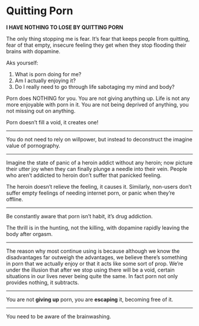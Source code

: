 # Quitting Porn


**I HAVE NOTHING TO LOSE BY QUITTING PORN**


The only thing stopping me is fear. It’s fear that keeps people from quitting, fear of that empty, insecure feeling they get when they stop flooding their brains with dopamine.

 Aks yourself:
1. What is porn doing for me?
2. Am I actually enjoying it?
3. Do I really need to go through life sabotaging my mind and body?

Porn does NOTHING for you. You are not giving anything up. Life is not any more enjoyable with porn in it. You are not being deprived of anything, you not missing out on anything.

Porn doesn’t fill a void, it creates one!

---

You do not need to rely on willpower, but instead to deconstruct the imagine value of pornography.

---

Imagine the state of panic of a heroin addict without any heroin; now picture their utter joy when they can finally plunge a needle into their vein. People who aren’t addicted to heroin don’t suffer that panicked feeling.

The heroin doesn’t relieve the feeling, it causes it. Similarly, non-users don’t suffer empty feelings of needing internet porn, or panic when they’re offline.

---

Be constantly aware that porn isn’t habit, it’s drug addiction.

The thrill is in the hunting, not the killing, with dopamine rapidly leaving the body after orgasm.

----

The reason why most continue using is because although we know the disadvantages far outweigh the advantages, we believe there’s something in porn that we actually enjoy or that it acts like some sort of prop. We’re under the illusion that after we stop using there will be a void, certain situations in our lives never being quite the same. In fact porn not only provides nothing, it subtracts.

---

You are not **giving up** porn, you are **escaping** it, becoming free of it.

---

You need to be aware of the brainwashing.
